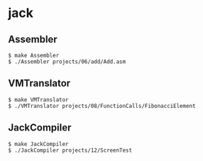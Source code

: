 # jack

## Assembler
```
$ make Assembler
$ ./Assembler projects/06/add/Add.asm 
```

## VMTranslator
```
$ make VMTranslator
$ ./VMTranslator projects/08/FunctionCalls/FibonacciElement
```

## JackCompiler
```
$ make JackCompiler
$ ./JackCompiler projects/12/ScreenTest
```
